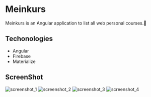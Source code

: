 # Meinkurs

Meinkurs is an Angular application to list all web personal courses.🚀

## Techonologies

- Angular 
- Firebase
- Materialize

## ScreenShot

![screenshot_1](https://user-images.githubusercontent.com/3647246/50053564-b56a9180-0137-11e9-91f5-f12d481d2e04.png)
![screenshot_2](https://user-images.githubusercontent.com/3647246/50053565-b6032800-0137-11e9-9f0c-d70432c8e6cf.png)
![screenshot_3](https://user-images.githubusercontent.com/3647246/50053566-b6032800-0137-11e9-9433-7f503703acae.png)
![screenshot_4](https://user-images.githubusercontent.com/3647246/50053567-b6032800-0137-11e9-80d8-0425aae6c887.png)
